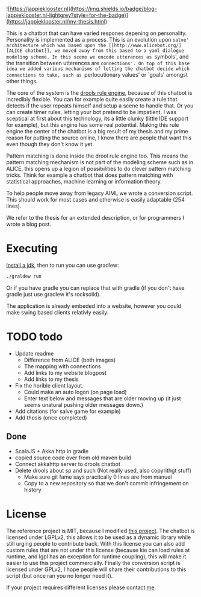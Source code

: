 ![https://jappieklooster.nl](https://img.shields.io/badge/blog-jappieklooster.nl-lightgrey?style=for-the-badge)](https://jappieklooster.nl/my-thesis.html)

This is a chatbot that can have varied respones depening on personality.
Personality is implemented as a process.
This is an evolution upon `salve' architecture which was based upon the
[[http://www.alicebot.org/][ALICE chatbot]],
we moved away from this based to a yaml dialogue modeling scheme.
In this sceme we encode utterances as `symbols', and the transition between
utterences are `connections'.
On top of this base idea we added various mechanisms of letting the chatbot
decide which connections to take, such as `perlocutionary values' or `goals'
amongst other things.

The core of the system is the [drools rule engine](https://www.drools.org/),
because of this chatbot is incredibly flexible.
You can for example quite easily create a rule that detects if the user repeats
himself and setup a scene to handle that.
Or you can create timer rules, letting your bot pretend to be impatient.
I was sceptical at first about this technology, its a little clunky
(little IDE support for example),
but this engine has some real potential.
Making this rule engine the center of the chatbot is a big result of my thesis
and my prime reason for putting the source online,
I know there are people that want this even though they don't know it yet.

Pattern matching is done inside the drool rule engine too.
This means the pattern matching mechanism is not part of the modeling scheme
such as in ALICE,
this opens up a legion of possibilities to do clever pattern matching tricks.
Think for example a chatbot that does pattern matching with statistical
approaches, machine learning or information theory.

To help people move away from legacy AIML we wrote a conversion script.
This should work for most cases and otherwise is easily adaptable (254 lines).

We refer to the thesis for an extended description,
or for programmers I wrote a blog post.

# Executing
[Install a jdk](http://openjdk.java.net/install/index.html), then to run you can use gradlew:

```sh
./graldew run
```

Or if you have gradle you can replace that with gradle
(if you don't have gradle just use gradlew it's rocksolid).

The application is already embeded into a website,
however you could make swing based clients relativly easily.

# TODO todo
+ Update readme
  + Difference from ALICE (both images)
  + The mapping with connections
  + Add links to my website blogpost
  + Add links to my thesis
+ Fix the horible client layout.
  + Could make an auto logon (on page load)
  + Enter text below and messages that are older moving up
    (it just seems unatural pushing older messages down.)
+ Add citations (for salve game for example)
+ Add thesis (once completed)

## Done
 + ScalaJS + Akka http in gradle
 + copied source code over from old maven build
 + Connect akkahttp server to drools chatbot
 + Delete drools about sp and such (Not really used, also copyrithgt stuff)
   + Make sure git fame says pracitcally 0 lines are from manuel
   + Copy to a new repository so that we don't commit infringement on history

# License
The reference project is MIT, because I modified [this project](https://github.com/jrudolph/akka-http-scala-js-websocket-chat).
The chatbot is licensed under LGPLv2,
this allows it to be used as a dynamic library while still urging people to
contribute back.
With this license you can also add custom rules that are not under this license
(because kie can load rules at runtime, and lgpl has an exception for runtime
coupling),
this will make it easier to use this project commercially.
Finally the conversion script is licensed under GPLv2,
I hope people will share their contributions to this script
(but once ran you no longer need it).

If your project requires different licenses please contact [me](https://jappieklooster.nl).
